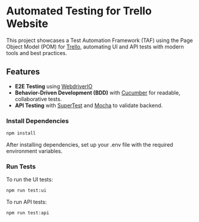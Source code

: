 # Automated Testing for Trello Website

This project showcases a Test Automation Framework (TAF) using the Page Object Model (POM) for [Trello](https://trello.com), automating UI and API tests with modern tools and best practices.

## Features

- **E2E Testing** using [WebdriverIO](https://webdriver.io/)
- **Behavior-Driven Development (BDD)** with [Cucumber](https://cucumber.io/) for readable, collaborative tests.
- **API Testing** with [SuperTest](https://github.com/visionmedia/supertest) and [Mocha](https://mochajs.org/) to validate backend.

### Install Dependencies
```bash
npm install
```
After installing dependencies, set up your .env file with the required environment variables.

### Run Tests

To run the UI tests:

```bash
npm run test:ui
```
To run API tests:
```bash
npm run test:api
```
